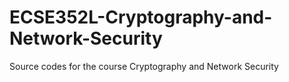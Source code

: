 # ECSE352L-Cryptography-and-Network-Security
Source codes for the course Cryptography and Network Security
